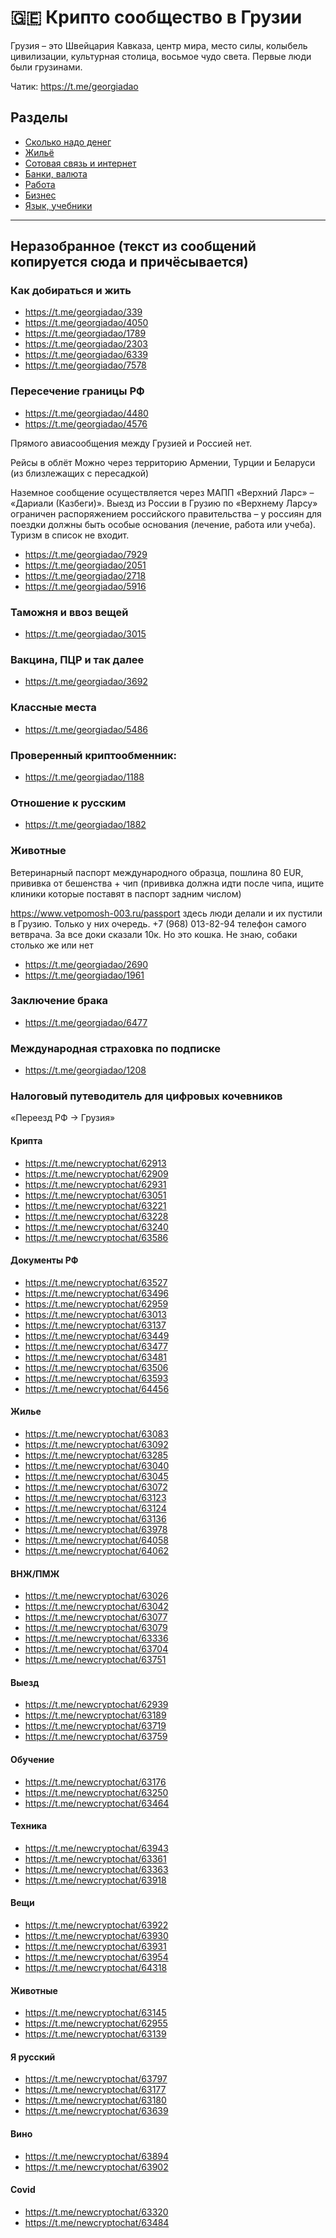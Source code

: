 # 🇬🇪 Крипто сообщество в Грузии

Грузия – это Швейцария Кавказа, центр мира, место силы, колыбель цивилизации, культурная столица, восьмое чудо света. Первые люди были грузинами.

Чатик: https://t.me/georgiadao

## Разделы
* [Сколько надо денег](/budget)
* [Жильё](/flats)
* [Сотовая связь и интернет](/mobile)
* [Банки, валюта](/banks)
* [Работа](/work)
* [Бизнес](/business)
* [Язык, учебники](/tutorials)

---
## Неразобранное (текст из сообщений копируется сюда и причёсывается)

### Как добираться и жить 
* https://t.me/georgiadao/339
* https://t.me/georgiadao/4050 
* https://t.me/georgiadao/1789
* https://t.me/georgiadao/2303
* https://t.me/georgiadao/6339
* https://t.me/georgiadao/7578

### Пересечение границы РФ
* https://t.me/georgiadao/4480
* https://t.me/georgiadao/4576

Прямого авиасообщения между Грузией и Россией нет.

Рейсы в облёт 	Можно через территорию Армении, Турции и Беларуси (из близлежащих с пересадкой)

Наземное сообщение осуществляется через МАПП «Верхний Ларс» – «Дариали (Казбеги)».
Выезд из России в Грузию по «Верхнему Ларсу» ограничен распоряжением российского правительства – у россиян для поездки должны быть особые основания (лечение, работа или учеба). Туризм в список не входит.

* https://t.me/georgiadao/7929
* https://t.me/georgiadao/2051
* https://t.me/georgiadao/2718
* https://t.me/georgiadao/5916

### Таможня и ввоз вещей
* https://t.me/georgiadao/3015

### Вакцина, ПЦР и так далее
* https://t.me/georgiadao/3692

### Классные места
* https://t.me/georgiadao/5486

### Проверенный криптообменник:
* https://t.me/georgiadao/1188

### Отношение к русским 
* https://t.me/georgiadao/1882

### Животные 
Ветеринарный паспорт международного образца, пошлина 80 EUR, прививка от бешенства + чип (прививка должна идти после чипа, ищите клиники которые поставят в паспорт задним числом)

https://www.vetpomosh-003.ru/passport здесь люди делали и их пустили в Грузию. Только у них очередь.
+7 (968) 013-82-94 телефон самого ветврача. За все доки сказали 10к. Но это кошка. Не знаю, собаки столько же или нет

* https://t.me/georgiadao/2690
* https://t.me/georgiadao/1961

### Заключение брака
* https://t.me/georgiadao/6477

### Международная страховка по подписке
* https://t.me/georgiadao/1208

### Налоговый путеводитель для цифровых кочевников
«Переезд РФ -> Грузия»

#### Крипта
* https://t.me/newcryptochat/62913
* https://t.me/newcryptochat/62909
* https://t.me/newcryptochat/62931
* https://t.me/newcryptochat/63051
* https://t.me/newcryptochat/63221
* https://t.me/newcryptochat/63228
* https://t.me/newcryptochat/63240
* https://t.me/newcryptochat/63586

#### Документы РФ
* https://t.me/newcryptochat/63527
* https://t.me/newcryptochat/63496
* https://t.me/newcryptochat/62959
* https://t.me/newcryptochat/63013
* https://t.me/newcryptochat/63137
* https://t.me/newcryptochat/63449
* https://t.me/newcryptochat/63477
* https://t.me/newcryptochat/63481
* https://t.me/newcryptochat/63506
* https://t.me/newcryptochat/63593
* https://t.me/newcryptochat/64456

#### Жилье
* https://t.me/newcryptochat/63083
* https://t.me/newcryptochat/63092
* https://t.me/newcryptochat/63285
* https://t.me/newcryptochat/63040
* https://t.me/newcryptochat/63045
* https://t.me/newcryptochat/63072
* https://t.me/newcryptochat/63123
* https://t.me/newcryptochat/63124
* https://t.me/newcryptochat/63136
* https://t.me/newcryptochat/63978
* https://t.me/newcryptochat/64058
* https://t.me/newcryptochat/64062

#### ВНЖ/ПМЖ
* https://t.me/newcryptochat/63026
* https://t.me/newcryptochat/63042
* https://t.me/newcryptochat/63077
* https://t.me/newcryptochat/63079
* https://t.me/newcryptochat/63336
* https://t.me/newcryptochat/63704
* https://t.me/newcryptochat/63751

#### Выезд
* https://t.me/newcryptochat/62939
* https://t.me/newcryptochat/63189
* https://t.me/newcryptochat/63719
* https://t.me/newcryptochat/63759

#### Обучение
* https://t.me/newcryptochat/63176
* https://t.me/newcryptochat/63250
* https://t.me/newcryptochat/63464

#### Техника
* https://t.me/newcryptochat/63943
* https://t.me/newcryptochat/63361
* https://t.me/newcryptochat/63363
* https://t.me/newcryptochat/63918

#### Вещи
* https://t.me/newcryptochat/63922
* https://t.me/newcryptochat/63930
* https://t.me/newcryptochat/63931
* https://t.me/newcryptochat/63954
* https://t.me/newcryptochat/64318

#### Животные
* https://t.me/newcryptochat/63145
* https://t.me/newcryptochat/62955
* https://t.me/newcryptochat/63139

#### Я русский
* https://t.me/newcryptochat/63797
* https://t.me/newcryptochat/63177
* https://t.me/newcryptochat/63180
* https://t.me/newcryptochat/63639

#### Вино
* https://t.me/newcryptochat/63894
* https://t.me/newcryptochat/63902

#### Covid
* https://t.me/newcryptochat/63320
* https://t.me/newcryptochat/63484
